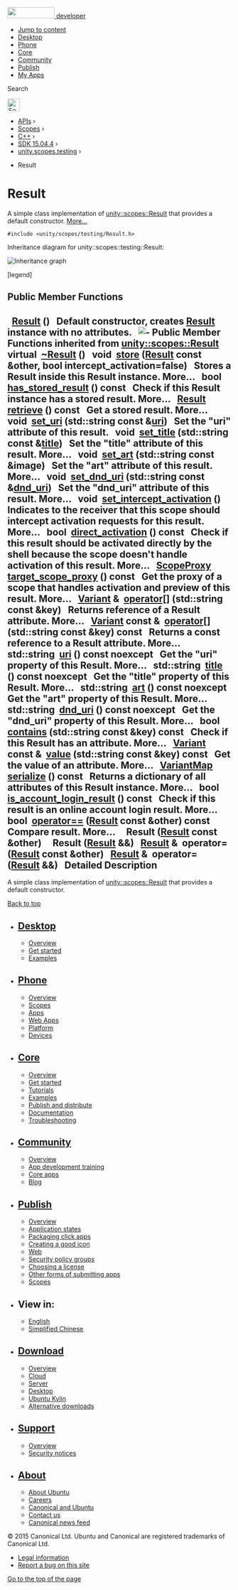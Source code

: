 <a href="https://developer.ubuntu.com/" class="logo-ubuntu"><img src="https://developer.ubuntu.com/assets/sites/ubuntu/latest/u/img/logos/logo-ubuntu-orange.svg" width="106" height="25" /> <span>developer</span></a>

-   [Jump to content](index.html#main-content)
-   [Desktop](https://developer.ubuntu.com/en/desktop/)
-   [Phone](https://developer.ubuntu.com/en/phone/)
-   [Core](https://developer.ubuntu.com/core)
-   [Community](https://developer.ubuntu.com/en/community/)
-   [Publish](https://developer.ubuntu.com/en/publish/)
-   [My Apps](https://myapps.developer.ubuntu.com/)

Search

<img src="https://developer.ubuntu.com/assets/sites/ubuntu/latest/u/img/search-white.svg" alt="Search" height="28" />

-   [APIs](../../../../index.html) ›
-   [Scopes](../../../index.html) ›
-   [C++](../../index.html) ›
-   [SDK 15.04.4](../index.html) ›
-   [unity.scopes.testing](../unity.scopes.testing/index.html) ›

<!-- -->

-   Result

Result
======

A simple class implementation of <a href="../unity.scopes.Result/index.html" class="el" title="The attributes of a result returned by a Scope. ">unity::scopes::Result</a> that provides a default constructor. [More...](index.html#details)

`#include <unity/scopes/testing/Result.h>`

Inheritance diagram for unity::scopes::testing::Result:

![Inheritance graph](https://developer.ubuntu.com/static/devportal_uploaded/dcbc6a4d-64e2-4261-9a32-929e823f9ae9-api/scopes/cpp/sdk-15.04.4/unity.scopes.testing.Result/classunity_1_1scopes_1_1testing_1_1_result__inherit__graph.png)

<span class="legend">\[legend\]</span>

<span id="pub-methods"></span> Public Member Functions
------------------------------------------------------

<span id="a66e95120f4af1ab4eb0f6676080ba34f" class="anchor"></span>  
<a href="index.html#a66e95120f4af1ab4eb0f6676080ba34f" class="el">Result</a> ()
 
Default constructor, creates <a href="index.html" class="el" title="A simple class implementation of unity::scopes::Result that provides a default constructor. ">Result</a> instance with no attributes.
 
![-](https://developer.ubuntu.com/static/devportal_uploaded/f2bf6769-b4a4-4589-a219-3d219d7d2b4a-api/scopes/cpp/sdk-15.04.4/unity.scopes.testing.Result/closed.png) Public Member Functions inherited from <a href="../unity.scopes.Result/index.html" class="el">unity::scopes::Result</a>
virtual 
<a href="../unity.scopes.Result/index.html#af50d9e95694cc46f4c76369e97aec927" class="el">~Result</a> ()
 
void 
<a href="../unity.scopes.Result/index.html#a744776333a9748ba41dace7c6943ca4d" class="el">store</a> (<a href="../unity.scopes.Result/index.html" class="el">Result</a> const &other, bool intercept\_activation=false)
 
Stores a Result inside this Result instance. More...
 
bool 
<a href="../unity.scopes.Result/index.html#a8213bb7b0aedae09af8d621e1a7e136b" class="el">has_stored_result</a> () const
 
Check if this Result instance has a stored result. More...
 
<a href="../unity.scopes.Result/index.html" class="el">Result</a> 
<a href="../unity.scopes.Result/index.html#a99b158932252c709cb2d4861db566a0a" class="el">retrieve</a> () const
 
Get a stored result. More...
 
<span id="ad69c1e88a1245c4c1f13fcba333c8d7e" class="anchor"></span> void 
<a href="../unity.scopes.Result/index.html#ad69c1e88a1245c4c1f13fcba333c8d7e" class="el">set_uri</a> (std::string const &<a href="../unity.scopes.Result/index.html#a5642d5984ba110c3b7d268cc2668f413" class="el">uri</a>)
 
Set the "uri" attribute of this result.
 
void 
<a href="../unity.scopes.Result/index.html#adf8cf3d863babb02107fb5ef35acc925" class="el">set_title</a> (std::string const &<a href="../unity.scopes.Result/index.html#a318887472ccc1034a64a3ec1d3b0d7d6" class="el">title</a>)
 
Set the "title" attribute of this result. More...
 
void 
<a href="../unity.scopes.Result/index.html#a3f2e512b10dbf2ed867d260ec33a89a1" class="el">set_art</a> (std::string const &image)
 
Set the "art" attribute of this result. More...
 
void 
<a href="../unity.scopes.Result/index.html#aaea2d65663a8553b90a87b5b92c47f8f" class="el">set_dnd_uri</a> (std::string const &<a href="../unity.scopes.Result/index.html#af98171266eeac7360f1c1ef7b0f58958" class="el">dnd_uri</a>)
 
Set the "dnd\_uri" attribute of this result. More...
 
void 
<a href="../unity.scopes.Result/index.html#a5a132eb82702829e2fd026e088e4aa08" class="el">set_intercept_activation</a> ()
 
Indicates to the receiver that this scope should intercept activation requests for this result. More...
 
bool 
<a href="../unity.scopes.Result/index.html#ac3e57ec9bf9a3bc5a517f91ff9605f6b" class="el">direct_activation</a> () const
 
Check if this result should be activated directly by the shell because the scope doesn't handle activation of this result. More...
 
<a href="../unity.scopes/index.html#a94db15da410f8419e4da711db842aaae" class="el">ScopeProxy</a> 
<a href="../unity.scopes.Result/index.html#a1a91e1cbb08e91366e92b7bcd76861d2" class="el">target_scope_proxy</a> () const
 
Get the proxy of a scope that handles activation and preview of this result. More...
 
<a href="../unity.scopes.Variant/index.html" class="el">Variant</a> & 
<a href="../unity.scopes.Result/index.html#a157ebfcc5c28649af2761ef58f68de76" class="el">operator[]</a> (std::string const &key)
 
Returns reference of a Result attribute. More...
 
<a href="../unity.scopes.Variant/index.html" class="el">Variant</a> const & 
<a href="../unity.scopes.Result/index.html#a4e0664aba7b2613883a24f98450b71c0" class="el">operator[]</a> (std::string const &key) const
 
Returns a const reference to a Result attribute. More...
 
std::string 
<a href="../unity.scopes.Result/index.html#a5642d5984ba110c3b7d268cc2668f413" class="el">uri</a> () const noexcept
 
Get the "uri" property of this Result. More...
 
std::string 
<a href="../unity.scopes.Result/index.html#a318887472ccc1034a64a3ec1d3b0d7d6" class="el">title</a> () const noexcept
 
Get the "title" property of this Result. More...
 
std::string 
<a href="../unity.scopes.Result/index.html#aeaeafd3fd83172104e501474191a6e4d" class="el">art</a> () const noexcept
 
Get the "art" property of this Result. More...
 
std::string 
<a href="../unity.scopes.Result/index.html#af98171266eeac7360f1c1ef7b0f58958" class="el">dnd_uri</a> () const noexcept
 
Get the "dnd\_uri" property of this Result. More...
 
bool 
<a href="../unity.scopes.Result/index.html#a442b87e28f762addb0d81ccd03a11532" class="el">contains</a> (std::string const &key) const
 
Check if this Result has an attribute. More...
 
<a href="../unity.scopes.Variant/index.html" class="el">Variant</a> const & 
<a href="../unity.scopes.Result/index.html#a490b5b5da2c3d7b122cfadae25cde3af" class="el">value</a> (std::string const &key) const
 
Get the value of an attribute. More...
 
<a href="../unity.scopes/index.html#ad5d8ccfa11a327fca6f3e4cee11f4c10" class="el">VariantMap</a> 
<a href="../unity.scopes.Result/index.html#acd3c05fe73b442facc1cb8d0fc0ffce2" class="el">serialize</a> () const
 
Returns a dictionary of all attributes of this Result instance. More...
 
bool 
<a href="../unity.scopes.Result/index.html#a454b78b004b954575c159deda871dd97" class="el">is_account_login_result</a> () const
 
Check if this result is an online account login result. More...
 
bool 
<a href="../unity.scopes.Result/index.html#aa60fe8b5e2b5959b5f6f3883e5f2facf" class="el">operator==</a> (<a href="../unity.scopes.Result/index.html" class="el">Result</a> const &other) const
 
Compare result. More...
 
<span id="a0e48c4b3cf193f94bd513b79d74a7f6c" class="anchor"></span>  
**Result** (<a href="../unity.scopes.Result/index.html" class="el">Result</a> const &other)
 
<span id="a987b0f1e2013c15c8aa77385e6a7aca3" class="anchor"></span>  
**Result** (<a href="../unity.scopes.Result/index.html" class="el">Result</a> &&)
 
<span id="a7d1c263180e854dcef81082158ddd72e" class="anchor"></span> <a href="../unity.scopes.Result/index.html" class="el">Result</a> & 
**operator=** (<a href="../unity.scopes.Result/index.html" class="el">Result</a> const &other)
 
<span id="a1333a50e7c1800fc15f15729a88eac09" class="anchor"></span> <a href="../unity.scopes.Result/index.html" class="el">Result</a> & 
**operator=** (<a href="../unity.scopes.Result/index.html" class="el">Result</a> &&)
 
<span id="details"></span>
Detailed Description
--------------------

A simple class implementation of <a href="../unity.scopes.Result/index.html" class="el" title="The attributes of a result returned by a Scope. ">unity::scopes::Result</a> that provides a default constructor.

[Back to top](index.html#)

-   [Desktop](https://developer.ubuntu.com/en/desktop/)
    ---------------------------------------------------

    -   [Overview](https://developer.ubuntu.com/en/desktop/)
    -   [Get started](http://snapcraft.io/?utm_source=developer.ubuntu.com&utm_medium=devportal&utm_term=snaps%20snapcraft%20desktop&utm_content=menu&utm_campaign=duc_snappers)
    -   [Examples](https://github.com/ubuntu/snappy-playpen)

-   [Phone](https://developer.ubuntu.com/en/phone/)
    -----------------------------------------------

    -   [Overview](https://developer.ubuntu.com/en/phone/)
    -   [Scopes](https://developer.ubuntu.com/en/phone/scopes/)
    -   [Apps](https://developer.ubuntu.com/en/phone/apps/)
    -   [Web Apps](https://developer.ubuntu.com/en/phone/web/)
    -   [Platform](https://developer.ubuntu.com/en/phone/platform/)
    -   [Devices](https://developer.ubuntu.com/en/phone/devices/)

-   [Core](https://developer.ubuntu.com/core)
    -----------------------------------------

    -   [Overview](https://developer.ubuntu.com/core)
    -   [Get started](https://developer.ubuntu.com/core/get-started)
    -   [Tutorials](https://developer.ubuntu.com/core/tutorials)
    -   [Examples](https://developer.ubuntu.com/core/examples)
    -   [Publish and distribute](https://developer.ubuntu.com/core/publish-and-distribute)
    -   [Documentation](https://developer.ubuntu.com/core/documentation)
    -   [Troubleshooting](https://developer.ubuntu.com/core/troubleshooting)

-   [Community](https://developer.ubuntu.com/en/community/)
    -------------------------------------------------------

    -   [Overview](https://developer.ubuntu.com/en/community/)
    -   [App development training](https://developer.ubuntu.com/en/community/training/)
    -   [Core apps](https://developer.ubuntu.com/en/community/core-apps/)
    -   [Blog](https://developer.ubuntu.com/en/community/blog/)

-   [Publish](https://developer.ubuntu.com/en/publish/)
    ---------------------------------------------------

    -   [Overview](https://developer.ubuntu.com/en/publish/)
    -   [Application states](https://developer.ubuntu.com/en/publish/application-states/)
    -   [Packaging click apps](https://developer.ubuntu.com/en/publish/packaging-click-apps/)
    -   [Creating a good icon](https://developer.ubuntu.com/en/publish/creating-a-good-icon/)
    -   [Web](https://developer.ubuntu.com/en/publish/web/)
    -   [Security policy groups](https://developer.ubuntu.com/en/publish/security-policy-groups/)
    -   [Choosing a license](https://developer.ubuntu.com/en/publish/choosing-a-license/)
    -   [Other forms of submitting apps](https://developer.ubuntu.com/en/publish/other-forms-of-submitting-apps/)
    -   [Scopes](https://developer.ubuntu.com/en/publish/scopes/)

-   View in:
    --------

    -   [English](index.html "Change to language: English")
    -   [Simplified Chinese](index.html "Change to language: Simplified Chinese")

-   [Download](http://ubuntu.com/download/)
    ---------------------------------------

    -   [Overview](http://ubuntu.com/download)
    -   [Cloud](http://ubuntu.com/download/cloud)
    -   [Server](http://ubuntu.com/download/server)
    -   [Desktop](http://ubuntu.com/download/desktop)
    -   [Ubuntu Kylin](http://ubuntu.com/download/ubuntu-kylin)
    -   [Alternative downloads](http://ubuntu.com/download/alternative-downloads)

-   [Support](http://ubuntu.com/support/)
    -------------------------------------

    -   [Overview](http://ubuntu.com/support)
    -   [Security notices](http://www.ubuntu.com/usn/)

-   [About](http://ubuntu.com/about/)
    ---------------------------------

    -   [About Ubuntu](http://ubuntu.com/about/about-ubuntu)
    -   [Careers](http://www.canonical.com/careers)
    -   [Canonical and Ubuntu](http://ubuntu.com/about/canonical-and-ubuntu)
    -   [Contact us](http://ubuntu.com/about/contact-us)
    -   [Canonical news feed](http://insights.ubuntu.com/feed/)

© 2015 Canonical Ltd. Ubuntu and Canonical are registered trademarks of Canonical Ltd.

-   [Legal information](http://www.ubuntu.com/legal)
-   [Report a bug on this site](https://bugs.launchpad.net/developer-ubuntu-com/)

<span class="accessibility-aid">[Go to the top of the page](index.html#)</span>
